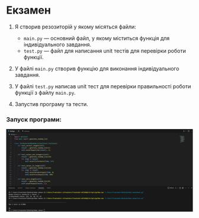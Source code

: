 # Екзамен

1. Я створив резозиторій у якому місяться файли:
   - `main.py` — основний файл, у якому міститься функція для індивідуального завдання.
   - `test.py` — файл для написання unit тестів для перевірки роботи функції.

2. У файлі `main.py` створив функцію для виконання індивідуального завдання.

3. У файлі `test.py` написав unit тест для перевірки правильності роботи функції з файлу `main.py`.

4. Запустив програму та тести.

### Запуск програми:
![](1.png)

